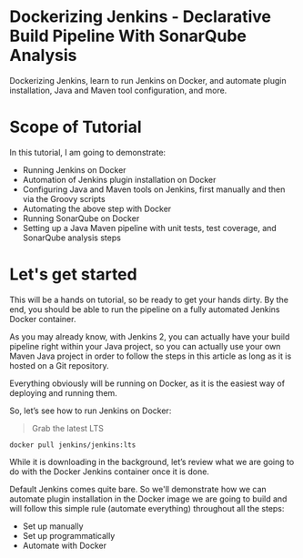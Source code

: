 # Dockerizing Jenkins - Declarative Build Pipeline With SonarQube Analysis
Dockerizing Jenkins, learn to run Jenkins on Docker, and automate plugin installation, Java and Maven tool configuration, and more.

# Scope of Tutorial
In this tutorial, I am going to demonstrate:

* Running Jenkins on Docker
* Automation of Jenkins plugin installation on Docker
* Configuring Java and Maven tools on Jenkins, first manually and then via the Groovy scripts
* Automating the above step with Docker
* Running SonarQube on Docker
* Setting up a Java Maven pipeline with unit tests, test coverage, and SonarQube analysis steps

# Let's get started
This will be a hands on tutorial, so be ready to get your hands dirty.  By the end, you should be able to run the pipeline on a fully automated Jenkins Docker container.

As you may already know, with Jenkins 2, you can actually have your build pipeline right within your Java project, so you can actually use your own Maven Java project in order to follow the steps in this article as long as it is hosted on a Git repository.

Everything obviously will be running on Docker, as it is the easiest way of deploying and running them.

So, let’s see how to run Jenkins on Docker:

> Grab the latest LTS

`docker pull jenkins/jenkins:lts`

While it is downloading in the background, let’s review what we are going to do with the Docker Jenkins container once it is done.

Default Jenkins comes quite bare.  So we'll demonstrate how we can automate plugin installation in the Docker image we are going to build and will follow this simple rule (automate everything) throughout all the steps:

* Set up manually
* Set up programmatically
* Automate with Docker
